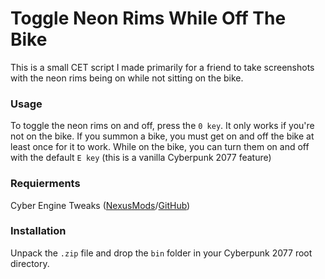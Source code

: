 # Toggle Neon Rims While Off The Bike
This is a small CET script I made primarily for a friend to take screenshots with the neon rims being on while not sitting on the bike.

### Usage
To toggle the neon rims on and off, press the `0 key`. It only works if you're not on the bike.
If you summon a bike, you must get on and off the bike at least once for it to work.
While on the bike, you can turn them on and off with the default `E key` (this is a vanilla Cyberpunk 2077 feature)

### Requierments
Cyber Engine Tweaks ([NexusMods](https://www.nexusmods.com/cyberpunk2077/mods/107)/[GitHub](https://github.com/yamashi/CyberEngineTweaks/releases))
### Installation
Unpack the `.zip` file and drop the `bin` folder in your Cyberpunk 2077 root directory.